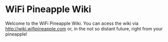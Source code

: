 WiFi Pineapple Wiki
==================

Welcome to the WiFi Pineapple Wiki. You can acess the wiki via http://wiki.wifipineapple.com
or, in the not so distant future, right from your pineapple!
